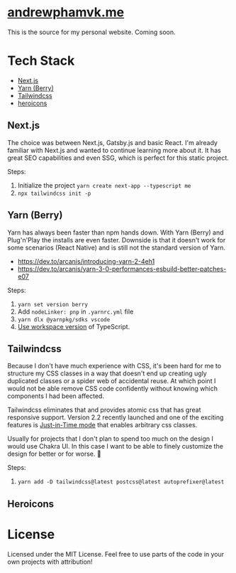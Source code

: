 # [andrewphamvk.me](https://www.andrewphamvk.me/)

This is the source for my personal website. Coming soon.

# Tech Stack

- [Next.js](#nextjs)
- [Yarn (Berry)](#yarn-berry)
- [Tailwindcss](#tailwindcss)
- [heroicons](#heroicons)

## Next.js

The choice was between Next.js, Gatsby.js and basic React. I'm already familiar with Next.js and wanted to continue learning more about it. It has great SEO capabilities and even SSG, which is perfect for this static project.

Steps:

1. Initialize the project `yarn create next-app --typescript me`
2. `npx tailwindcss init -p`

## Yarn (Berry)

Yarn has always been faster than npm hands down. With Yarn (Berry) and Plug'n'Play the installs are even faster. Downside is that it doesn't work for some scenarios (React Native) and is still not the standard version of Yarn.

- https://dev.to/arcanis/introducing-yarn-2-4eh1
- https://dev.to/arcanis/yarn-3-0-performances-esbuild-better-patches-e07

Steps:

1. `yarn set version berry`
2. Add `nodeLinker: pnp` in `.yarnrc.yml` file
3. `yarn dlx @yarnpkg/sdks vscode`
4. [Use workspace version](https://code.visualstudio.com/docs/typescript/typescript-compiling#_using-the-workspace-version-of-typescript) of TypeScript.

## Tailwindcss

Because I don't have much experience with CSS, it's been hard for me to structure my CSS classes in a way that doesn't end up creating ugly duplicated classes or a spider web of accidental reuse. At which point I would not be able remove CSS code confidently without knowing which components I had been affected.

Tailwindcss eliminates that and provides atomic css that has great responsive support. Version 2.2 recently launched and one of the exciting features is [Just-in-Time mode](https://tailwindcss.com/docs/just-in-time-mode) that enables arbitrary css classes.

Usually for projects that I don't plan to spend too much on the design I would use Chakra UI. In this case I want to be able to finely customize the design for better or for worse. 🙂

Steps:

1. `yarn add -D tailwindcss@latest postcss@latest autoprefixer@latest`

## Heroicons

# License

Licensed under the MIT License. Feel free to use parts of the code in your own projects with attribution!
